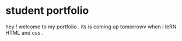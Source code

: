  # student portfolio

 hey ! welcome  to my portfolio . its is coming up tomorrowv when i leRN HTML and css .